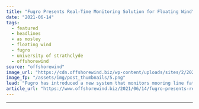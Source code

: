 ```yaml
---
title: "Fugro Presents Real-Time Monitoring Solution for Floating Wind"
date: "2021-06-14"
tags: 
  - featured
  - headlines
  - as mosley
  - floating wind
  - fugro
  - university of strathclyde
  - offshorewind
source: "offshorewind"
image_url: "https://cdn.offshorewind.biz/wp-content/uploads/sites/2/2021/06/14112504/ASM-Image-Spar-FOWT.png"
image_fp: "/assets/img/post_thumbnails/5.png"
lead: "Fugro has introduced a new system that monitors mooring line fatigue on floating wind"
article_url: "https://www.offshorewind.biz/2021/06/14/fugro-presents-real-time-monitoring-solution-for-floating-wind/"
---
```


---
